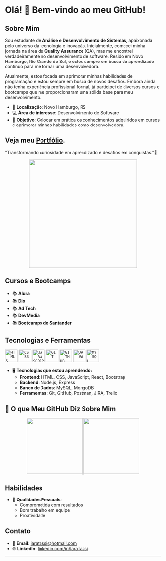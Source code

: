 # Olá! 👋 Bem-vindo ao meu GitHub!

## Sobre Mim

Sou estudante de **Análise e Desenvolvimento de Sistemas**, apaixonada pelo universo da tecnologia e inovação. Inicialmente, comecei minha jornada na área de **Quality Assurance** (QA), mas me encontrei verdadeiramente no desenvolvimento de software.
Resido em Novo Hamburgo, Rio Grande do Sul, e estou sempre em busca de aprendizado contínuo para me tornar uma desenvolvedora.

Atualmente, estou focada em aprimorar minhas habilidades de programação e estou sempre em busca de novos desafios. Embora ainda não tenha experiência profissional formal, já participei de diversos cursos e bootcamps que me proporcionaram uma sólida base para meu desenvolvimento.

- 💼 **Localização**: Novo Hamburgo, RS
- 💻 **Área de interesse**: Desenvolvimento de Software
- 🎯 **Objetivo**: Colocar em prática os conhecimentos adquiridos em cursos e aprimorar minhas habilidades como desenvolvedora.

## Veja meu [Portfólio](https://iaratassi.github.io/portfolio-Iara/).
"Transformando curiosidade em aprendizado e desafios em conquistas."🚀
<p align="center">
  <img src="https://super.abril.com.br/wp-content/uploads/2016/09/super_imggato_digitando_0.gif" width="350">
</p>

## Cursos e Bootcamps

- 📚 **Alura**
- 📚 **Dio**
- 📚 **Ad Tech**
- 📚 **DevMedia**
- 📚 **Bootcamps do Santander**

## Tecnologias e Ferramentas

<code><img width="40px" src="https://cdn.jsdelivr.net/gh/devicons/devicon/icons/html5/html5-original-wordmark.svg" title = "HTML5"/></code>
<code><img width="40px" src="https://cdn.jsdelivr.net/gh/devicons/devicon/icons/css3/css3-original-wordmark.svg" title = "CSS3"/></code>
<code><img width="40px" src="https://cdn.jsdelivr.net/gh/devicons/devicon/icons/javascript/javascript-original.svg" title = "JAVASCRIPT"/></code>
<code><img width="40px" src="https://cdn.jsdelivr.net/gh/devicons/devicon/icons/git/git-original.svg" title = "GIT"/></code>
<code><img width="40px" src="https://cdn.jsdelivr.net/gh/devicons/devicon/icons/github/github-original.svg" title = "GITHUB"/></code>
<code><img width="40px" src="https://cdn.jsdelivr.net/gh/devicons/devicon/icons/java/java-original.svg" title = "JAVA"/></code>
<code><img width="40px" src="https://cdn.jsdelivr.net/gh/devicons/devicon/icons/mysql/mysql-original.svg" title = "MYSQL"/></code>

- 🖥️ **Tecnologias que estou aprendendo:**
  - **Frontend**: HTML, CSS, JavaScript, React, Bootstrap
  - **Backend**: Node.js, Express
  - **Banco de Dados**: MySQL, MongoDB
  - **Ferramentas**: Git, GitHub, Postman, JIRA, Trello

## 📌 O que Meu GitHub Diz Sobre Mim

<p align="center">
<a href="https://github.com/iaratassi">
  <img height="180em" src="https://github-readme-stats-eight-theta.vercel.app/api?username=iaratassi&show_icons=true&theme=algolia&include_all_commits=true&count_private=true"/>
  <img height="180em" src="https://github-readme-stats-eight-theta.vercel.app/api/top-langs/?username=iaratassi&layout=compact&langs_count=8&theme=algolia"/>
</a>
</p>


## Habilidades
- 🤝 **Qualidades Pessoais**:
  - Comprometida com resultados
  - Bom trabalho em equipe
  - Proatividade

## Contato

- 📧 **Email**: iaratassi@hotmail.com
- 🌐 **LinkedIn**: [linkedin.com/in/IaraTassi](https://www.linkedin.com/in/iara-tassi-b1879182/)

---






